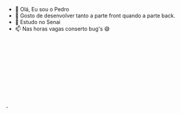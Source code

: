 - 👋 Olá, Eu sou o Pedro
- 👀 Gosto de desenvolver tanto a parte front quando a parte back.
- 🌱 Estudo no Senai
- 📫 Nas horas vagas conserto bug's 😅

<!---
PedroPro212/PedroPro212 is a ✨ special ✨ repository because its `README.md` (this file) appears on your GitHub profile.
You can click the Preview link to take a look at your changes.
--->

<div>
  <a href="https://github.com/pedropro212">
  <img height="180em" src"https://github-readme-stats.vercel.app/api?username=pedropro212&show_icons=true&theme=dracula&include_all_commits=true&count_private=true"/>
  <img height="180em" src"https://github-readme-stats.vercel.app/api/top-langs/?username=pedropro212&layout=compact&langs_count=16&theme=dracula"/>
</div>
